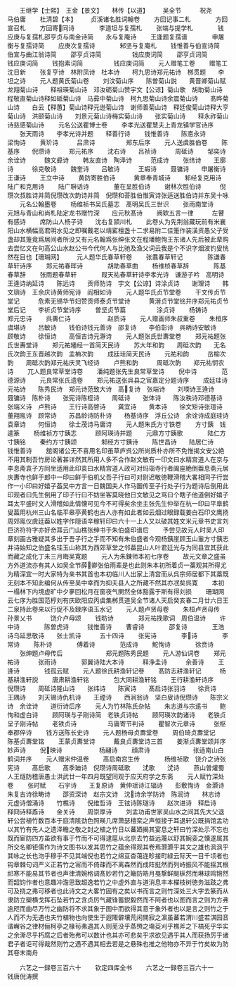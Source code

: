 <!-- { "loadSidebar": true } -->
　　王继学【士熙】　王金【景文】　　林传【以道】
　　吴全节　　　祝尧　　　　马伯庸
　　杜清碧【本】
　　贞溪诸名胜词翰卷
　　方回记事二札　　　　方回宣召札
　　方回寄同诗　　　　李道坦与复孺札
　　张端与提学札　　　　钱应庚与复孺札邵亨贞与南金诗简　　永与复庵诗
　　王逢题复孺谱　　　　申屠衡与复孺诗简
　　应庚次复孺诗　　　　邾坚与复庵札
　　钱惟善与伯宣诗简　　伯宣与曲江翁诗简
　　邵亨贞诗简　　　　　钱应庚词简
　　邵亨贞词简　　　　　钱应庚词简
　　钱抱素词简　　　　　钱应庚词简
　　元人赠笔工卷
　　赠笔工沈日新
　　张复亨诗　林附凤诗　杜本诗　　柯九思诗郑元祐诗　桞贯题　　李坦之诗
　　元人题黄氏菊山卷
　　刘汶菊山序　　陈曽菊山説　　黄晋卿菊山赋龙翔菊山诗　　释祖瑛菊山诗　邓汝砺菊山赞宇文【公谅】菊山歌　胡助菊山诗　　程敬直菊山诗释如砥菊山诗　马彛中菊山诗　柯九思菊山诗余震菊山诗　　髙晔菊山诗　　白云【释蕙】菊山诗释元逊菊山诗　谢师善菊山诗　释廷俊菊山诗释大亨菊山诗　洪颐菊山诗　　刘景元菊山诗梅实菊山诗　　张实菊山诗　　释永祚菊山诗慈感菊山诗
　　元名公送瞿博士卷
　　李孝光送瞿慧夫上青龙镇学官诗序
　　张天雨诗　　李孝光诗并题　　释善行诗
　　钱惟善诗　　陈悳永诗　　　　梁恂诗
　　黄玠诗　　　吕肃诗　　　　　郑东后序
　　元人送虞胜伯卷
　　陈基序　　倪瓒诗　　　郑元祐序
　　沈右诗　　吕祯诗　　　周砥诗
　　邹奕诗　　余诠诗　　　魏文彛诗
　　韩友直诗　陶泽诗　　　范成诗
　　张纬诗　　王廓诗　　　徐克敬诗
　　魏奎诗　　吕敏诗　　　王嘏诗
　　聂镛诗　　申屠衡诗　　王谦诗
　　王立中诗
　　黄防寄胜伯诗　　　黄章奉青城诗
　　邾经复克用诗　　　陆广和克用诗
　　陆广聨话诗　　　　董在呈胜伯诗
　　谢林次胜伯诗　　　倪瓒次叔胜诗并简倪瓒改次韵诗并简　倪瓒和荅胜伯惟寅诗张适送胜伯诗并东吴十咏
　　元名公翰墨卷
　　杨维祯书吴氏墓志　髙明吴氏三世识
　　张雨南堂诗　　　　元旭与青山和尚札陆定龙书赠竹深　　应元秋髙诗
　　阙欵五言一律　　　左瞽有感诗
　　席防山人杨子诗　　沈右复頴川札
　　此卷乆为先荆翁藏玩前有米襄阳山水横幅高君明水见之即嘱戴老以靖窰檀盏十二求易附二佳箑作装潢资愚父子受盏却其箑竟爲居间者所没又有元名翰爲张绅张文在程璠鲍恂王东诸人先后被此辈购去尝忆文在句高公山水赵公书今代何人与比驰及渔父词云我是个不识字烟波钓叟恍然在目也【珊瑚网】
　　元人题华氏春草轩卷
　　张翥春草轩记　　　　陈谦春草轩诗序
　　郑元祐春晖诗　　　　胡助春草曲
　　杨维桢春草辞　　　　陈基春草辞
　　张雨题春草轩　　　　叚天祐春草轩诗李孝光诗　谦游子吟　高明诗　　王逄诗纳延诗　　陈远诗　　贡师防诗　宇文【公谅】诗涂贞诗　　谢理诗　　韩文璵诗　王余庆诗黄师宪诗　阎相如诗
　　元人题华氏贞节堂卷
　　干文传贞节堂记　　　危素无锡华节妇赞贡师泰贞节堂诗　　　黄溍贞节堂铭并序郑元祐贞节堂后记　　李祈贞节堂诗序
　　曽坚贞节篇　　　　　涂贞诗
　　杨铸诗　　　　　　　郑元忠诗
　　呉夀仁诗　　　　　　赵质诗
　　元人赠画师朱叔重卷
　　朱桓序　　虞堪诗　　吕敏诗　　钱伯诗钱元善诗　邵复诗　　李伯彰诗　呉昞诗安敏诗　　顾敬诗　　徐恒诗　　高恒吉诗元瀞诗
　　元人题张氏世夀堂卷
　　郑元祐题张氏世夀堂诗
　　郑元祐繙经一首简天民诗
　　苏大年和韵　　周砥次韵　　无名氏次韵王东晋越次韵　孟柟次韵
　　成廷珪简天民诗
　　元祐和韵　　　岳榆次韵　　周砥次韵郑元祐庆灵飞经诗
　　卢熊和韵　　　周砥次韵　　郑元祐悯农诗
　　兀人题良常草堂诗卷
　　潘纯题张先生良常草堂诗
　　倪中诗　　　　范德源诗
　　元良常张氏遗卷
　　郑元祐送张呉县之官嘉定分题诗序
　　成廷珪诗　元祐诗　　陈秀民诗　郑元诗范致大诗　高复诗　张端诗　　刘堧诗王逄诗　　　聂镛诗　陈朴诗　　张宪诗陈桱诗　　周砥诗　　张体诗　　陈汝秩诗邓德基诗　张端义诗　卢熊诗　　王行诗高啓诗　　龚宜诗　　黄本诗　　徐文矩诗张瑄诗　　董翔鳯诗　顾常诗　　苏昌龄诗防朴诗　　杨基诗序　浮丘公诗　余诠诗成庭珪诗　袁章诗　　何恒诗　　徐士茂诗马庸诗
　　元人题朱氏方寸铁卷
　　方寸銕　钱逵篆
　　杨维祯方寸銕志　　　顾阿瑛诗并题
　　元鼎方寸銕歌　　　　陆仁方寸銕铭
　　秦约方寸銕颂　　　　邾经方寸銕诗
　　陈世昌诗　　陆居仁诗　　钱惟善诗
　　舘阁诸公无不喜用名印虽草庐呉公所尚质朴亦所不免惟揭文安公絶不用其制吾竹房论著甚详然其所用人多不合作赵文敏有一印文曰水精宫道人在京与李息斋袁子方同坐适用此印袁曰水精宫道人政可对玛瑙寺行者阖座絶倒葢息斋元居庆夀寺也鲜于郎中一印曰鲜于伯机父吾子行曰可对尉迟敬徳鞭滑稽大畧相同子行尝作一小印曰好嬉子葢吴中方言一日魏国夫人作马圗传至子行处子行为题诗后倒用此印观者曰先生倒用了印子行曰不妨坐客莫晓他日文敏见之骂曰个瞎子他道倒好嬉子耳太平盛时文人滑稽如此情懐可见今不可得矣余坐主张先生仲举在杭一印曰平臯鹤叟葢用杭州三山名临平皋亭黄鹤也古人亦有如此者如云烟过眼録载姜白石印文鹰扬周郊鳯仪虞廷葢以姓字作隠语辛稼轩印曰六十一上人又以破其姓文米元章书史言刘巨济符符字亦好竒耳云门山樵张绅书于朱伯盛印谱后
　　予尝见故元人时吴人印章刻画古雅疑其多出于吾子行之手而不知有朱伯盛者今观杨銕崖顾玉山軰方寸銕志并诗始知之伯盛名珪玉山称其为西郊草堂之邻葢昆山人叶君廷光与为同县宜其获此而藏之成化丁未三月晦吴寛题
　　元人为朱錬师本初七序卷
　　故元文章之盛虽方外道流亦有其人如吴全节薛卿张伯雨辈是也此则朱本初所着贞一藁观其所得尤为精深宜一时大家特为亲书其首也本初临川人出家上清宫而从呉宗师居都下其藁既无刻本不知此编何从传至吴中幸而为抑夫县人之所藏不然其亦冺矣呉寛
　　本初一榻林下内境虚旷中夕夣回松月在窗夜气閴然全体豁露于斯有得刘损
　　珊瑚网云七序为胜国范梈刘有庆欧阳应丙虞集桞贯道吴全节诸人天启癸亥春二月廿六日王二泉持此卷来以行促不及録序语玉水记
　　元人题卢贤母卷
　　朱桓卢贤母传　孙景乂书　　　饶介卢母颂
　　钱昉诗　　　　郑元祐挽歌词　周伯温诗
　　许中诗　　　　陈曽虎诗　　　钱惟善诗
　　曹睿诗　　　　邵复诗　　　　王浩诗乌延思敬诗　　张士凯诗　　　五十四诗
　　张宪诗　　　　李诗　　　　李常诗
　　陈朴诗　　　　傅着诗　　　　范成诗
　　鮀恂诗　　　　徐贲诗
　　张绅题卢母传后　　　　　　　郑元题陈秀民题
　　元人游仙词卷
　　郑元祐诗　　　张雨诗　　　　郭翼诗陆大本诗　　　释浄圭诗　　　余善诗
　　王逄诗　　　　钱孤云赋
　　元人题徐氏耕渔轩记卷
　　髙防志耕渔轩记　　　杨基耕渔轩説
　　唐肃耕渔轩铭　　　　包大同耕渔轩铭
　　王行耕渔轩诗序　　　倪瓒诗　　周砥诗隆山诗　　张纬诗　　陈寅诗　　髙启诗张羽诗　　徐贲诗　　王隅诗　　刘天锡诗仇机诗　　王禋诗　　西涧翁诗　坚白叟诗倪瓒诗　　陈宗义诗　余诠诗　　道衍诗后序
　　元人为竹林陈氏杂帖
　　朱志道与宗逺书　　鲍恂和虚白诗
　　顾阿瑛与子刚诗简　老铁贞诗帖
　　顾阿瑛次韵诸诗　　老铁贞呈子刚诗帖
　　老铁贞诗　　　　　马庸寄节判诗
　　瞿智次元章诗　　　张枢奉郡倅诗
　　钱方送陈长史诗
　　元人题杨母贞夀堂卷
　　周伯琦贞夀堂记　　陈基贞夀堂铭
　　王蒙贞夀堂诗　　　戴良贞夀堂诗三首
　　姜渐贞夀堂颂并序　　妙声诗
　　倪映诗　　　　　　杨翮诗
　　顔肃诗　　　　　　　张适南山白鹤词并序
　　元人赠宋仲温卷
　　髙启南宫生传　　　　杨维祯歌　饶介之诗张宪诗　　髙启歌　　髙季廸诗　倪瓒诗周砥歌　　沈歌　　沈诗
　　燕山曽爟蜀人王燧防稽唐愚士洪武廿一年四月既望同观于应天府学之东斋
　　元人赋竹深处卷
　　张时赋　　石宇诗　　王复原诗　黄仲瑶诗江辐诗　　彭敷恂诗　金灏诗　　朱复吉诗徐畴诗　　邵资深诗　赵宗文诗　沈诗余学防诗　陈润诗　　林志诗　　元虚诗僧涌诗　　竹樵诗　　倪维哲诗　王铉诗陈璲诗　　赵次进诗　释启诗　　释冏诗释鼒诗　　金关诗　　周崇厚诗
　　刘孟功甫世家吴山水之间其先大父退轩公尝植竹数百本于庭清隂劲色照暎几席萧瑟檀栾之声恒接于耳退轩公既捐馆孟功以其竹有先人之遗泽瞻之敬之封之植之竹日以蕃廼揭其宴息之轩曰竹深处示不忘也既而宦防四方虽欲有事于竹而不可得逮扈从北京去竹益远蔑以舒其婉娈之懐遂属其所交名卿钜儒作为诗文图书以发其思竹之蕴余得观其卷焉灏灏乎其文之雄也沨沨乎其咏之长也沕乎穆乎不见其端倪也若竹之绵亘杳蔼连畛接町緑云际天一目千顷者也钩章棘句词严义正若竹之宻而不倚疎而不离森然而成阵挺然而列峙振风不能揺其根祁寒不能易其节者也声律清婉格调髙妙若竹之簸防皓月戞撃鲜颷枞然而琳球鸣锵然而韶钧作者也意趣冲澹思致超逸若竹之中虚外直与道消息丰本櫂枝树徳务滋跂之弗可及挠之弗可移者也此诗文之大畧竹固有之矣以书而言之则竹深处三大字去篆而从隶防立槊横戈挥石坠若竹之含贞厉气藏锋蓄鋭毅然而不阿者也以图而言之则为方弗逾咫而曲尽万竹之幽防将不求其象于图中而欲得其意于象外者也以是言之则竹之于人而不为无遇也夫竹植物也向使生于遐陬僻壤荒闲閴寂之濵虽蕃若渭川盛若淇园音谐嶰谷之律材俪柯亭之椽茍弗遇其人则芜没乎蒸槱之塲芟刈乎樵斧之下槁死乎华实之余澌尽乎朽腐之后者殆弗可以数计也其亦可悲矣乎求欲见遇乎其人而获扬厉乎诸君子者讵可得哉然则竹之遇不遇其相去若是之悬殊也推之他物亦不异于竹矣故为防其卷末南舟

　　六艺之一録卷三百六十
　　钦定四库全书
　　六艺之一録卷三百六十一　　钱唐倪涛撰

